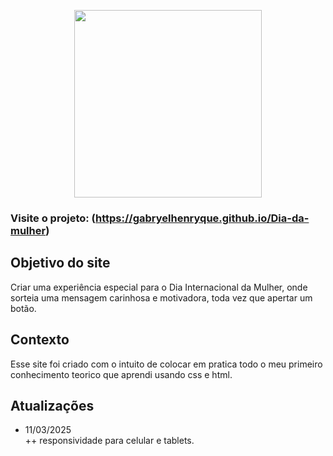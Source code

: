 <p align="center">
  <a href="https://codesandbox.io">
    <img src="https://github.com/user-attachments/assets/d241239e-1cd0-4a01-a212-34c4a19554d4" height="300px">
  </a>
</p>



### Visite o projeto: (https://gabryelhenryque.github.io/Dia-da-mulher)

## Objetivo do site
Criar uma experiência especial para o Dia Internacional da Mulher, onde sorteia uma mensagem carinhosa e motivadora, toda vez que apertar um botão.

## Contexto
Esse site foi criado com o intuito de colocar em pratica todo o meu primeiro conhecimento teorico que aprendi usando css e html.

## Atualizações
  - 11/03/2025 <br>
  ++ responsividade para celular e tablets.

